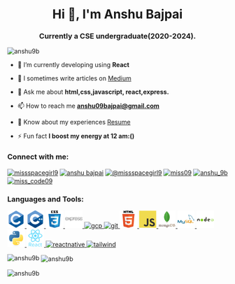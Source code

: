 <h1 align="center">Hi 👋, I'm Anshu Bajpai</h1>
<h3 align="center">Currently a CSE undergraduate(2020-2024).</h3>

<p align="left"> <img src="https://komarev.com/ghpvc/?username=anshu9b&label=Profile%20views&color=0e75b6&style=flat" alt="anshu9b" /> </p>

- 🌱 I’m currently developing using **React**

- 📝 I sometimes write articles on [Medium](https://medium.com/@Miss_Spacegirl9)

- 💬 Ask me about **html,css,javascript, react,express.**

- 📫 How to reach me **anshu09bajpai@gmail.com**

- 📄 Know about my experiences [Resume](https://drive.google.com/file/d/1fGLi84s5zmWEcMPeAHT5_s5CNHIM88gD/view?usp=share_link)

- ⚡ Fun fact **I boost my energy at 12 am:()**

<h3 align="left">Connect with me:</h3>
<p align="left">
<a href="https://twitter.com/missspacegirl9" target="blank"><img align="center" src="https://raw.githubusercontent.com/rahuldkjain/github-profile-readme-generator/master/src/images/icons/Social/twitter.svg" alt="missspacegirl9" height="30" width="40" /></a>
<a href="https://linkedin.com/in/anshu bajpai" target="blank"><img align="center" src="https://raw.githubusercontent.com/rahuldkjain/github-profile-readme-generator/master/src/images/icons/Social/linked-in-alt.svg" alt="anshu bajpai" height="30" width="40" /></a>
<a href="https://medium.com/@missspacegirl9" target="blank"><img align="center" src="https://raw.githubusercontent.com/rahuldkjain/github-profile-readme-generator/master/src/images/icons/Social/medium.svg" alt="@missspacegirl9" height="30" width="40" /></a>
<a href="https://www.codechef.com/users/miss09" target="blank"><img align="center" src="https://cdn.jsdelivr.net/npm/simple-icons@3.1.0/icons/codechef.svg" alt="miss09" height="30" width="40" /></a>
<a href="https://codeforces.com/profile/anshu_9b" target="blank"><img align="center" src="https://raw.githubusercontent.com/rahuldkjain/github-profile-readme-generator/master/src/images/icons/Social/codeforces.svg" alt="anshu_9b" height="30" width="40" /></a>
<a href="https://www.leetcode.com/miss_code09" target="blank"><img align="center" src="https://raw.githubusercontent.com/rahuldkjain/github-profile-readme-generator/master/src/images/icons/Social/leet-code.svg" alt="miss_code09" height="30" width="40" /></a>
</p>

<h3 align="left">Languages and Tools:</h3>
<p align="left"> <a href="https://www.cprogramming.com/" target="_blank" rel="noreferrer"> <img src="https://raw.githubusercontent.com/devicons/devicon/master/icons/c/c-original.svg" alt="c" width="40" height="40"/> </a> <a href="https://www.w3schools.com/cpp/" target="_blank" rel="noreferrer"> <img src="https://raw.githubusercontent.com/devicons/devicon/master/icons/cplusplus/cplusplus-original.svg" alt="cplusplus" width="40" height="40"/> </a> <a href="https://www.w3schools.com/css/" target="_blank" rel="noreferrer"> <img src="https://raw.githubusercontent.com/devicons/devicon/master/icons/css3/css3-original-wordmark.svg" alt="css3" width="40" height="40"/> </a> <a href="https://expressjs.com" target="_blank" rel="noreferrer"> <img src="https://raw.githubusercontent.com/devicons/devicon/master/icons/express/express-original-wordmark.svg" alt="express" width="40" height="40"/> </a> <a href="https://cloud.google.com" target="_blank" rel="noreferrer"> <img src="https://www.vectorlogo.zone/logos/google_cloud/google_cloud-icon.svg" alt="gcp" width="40" height="40"/> </a> <a href="https://git-scm.com/" target="_blank" rel="noreferrer"> <img src="https://www.vectorlogo.zone/logos/git-scm/git-scm-icon.svg" alt="git" width="40" height="40"/> </a> <a href="https://www.w3.org/html/" target="_blank" rel="noreferrer"> <img src="https://raw.githubusercontent.com/devicons/devicon/master/icons/html5/html5-original-wordmark.svg" alt="html5" width="40" height="40"/> </a> <a href="https://developer.mozilla.org/en-US/docs/Web/JavaScript" target="_blank" rel="noreferrer"> <img src="https://raw.githubusercontent.com/devicons/devicon/master/icons/javascript/javascript-original.svg" alt="javascript" width="40" height="40"/> </a> <a href="https://www.mongodb.com/" target="_blank" rel="noreferrer"> <img src="https://raw.githubusercontent.com/devicons/devicon/master/icons/mongodb/mongodb-original-wordmark.svg" alt="mongodb" width="40" height="40"/> </a> <a href="https://www.mysql.com/" target="_blank" rel="noreferrer"> <img src="https://raw.githubusercontent.com/devicons/devicon/master/icons/mysql/mysql-original-wordmark.svg" alt="mysql" width="40" height="40"/> </a> <a href="https://nodejs.org" target="_blank" rel="noreferrer"> <img src="https://raw.githubusercontent.com/devicons/devicon/master/icons/nodejs/nodejs-original-wordmark.svg" alt="nodejs" width="40" height="40"/> </a> <a href="https://www.python.org" target="_blank" rel="noreferrer"> <img src="https://raw.githubusercontent.com/devicons/devicon/master/icons/python/python-original.svg" alt="python" width="40" height="40"/> </a> <a href="https://reactjs.org/" target="_blank" rel="noreferrer"> <img src="https://raw.githubusercontent.com/devicons/devicon/master/icons/react/react-original-wordmark.svg" alt="react" width="40" height="40"/> </a> <a href="https://reactnative.dev/" target="_blank" rel="noreferrer"> <img src="https://reactnative.dev/img/header_logo.svg" alt="reactnative" width="40" height="40"/> </a> <a href="https://tailwindcss.com/" target="_blank" rel="noreferrer"> <img src="https://www.vectorlogo.zone/logos/tailwindcss/tailwindcss-icon.svg" alt="tailwind" width="40" height="40"/> </a> </p>

<p><img align="left" src="https://github-readme-stats.vercel.app/api/top-langs?username=anshu9b&show_icons=true&locale=en&layout=compact" alt="anshu9b" /></p>

<p>&nbsp;<img align="center" src="https://github-readme-stats.vercel.app/api?username=anshu9b&show_icons=true&locale=en" alt="anshu9b" /></p>

<p><img align="center" src="https://github-readme-streak-stats.herokuapp.com/?user=anshu9b&" alt="anshu9b" /></p>
